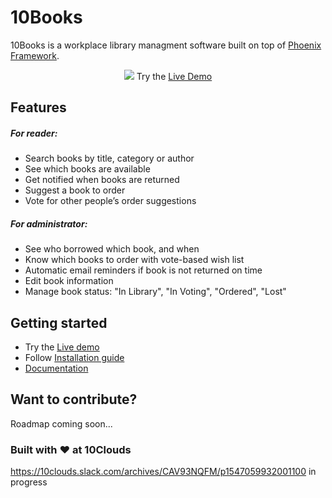 # 10Books

10Books is a workplace library managment software built on top of [Phoenix Framework](https://phoenixframework.org/).

<p align="center">
  <img src="https://dl.dropboxusercontent.com/s/zbgbstlddnd892b/app-screenshot-min.png" />
  Try the <a href="http://live-demo-url.com">Live Demo</a>
</p>

## Features
##### For reader:
* Search books by title, category or author
* See which books are available
* Get notified when books are returned
* Suggest a book to order
* Vote for other people’s order suggestions
##### For administrator:
* See who borrowed which book, and when
* Know which books to order with vote-based wish list
* Automatic email reminders if book is not returned on time
* Edit book information
* Manage book status: "In Library", "In Voting", "Ordered", "Lost"

## Getting started
* Try the [Live demo](http://live-demo-url.com)
* Follow [Installation guide](https://github.com/10clouds/10Books/wiki/Installation-guide)
* [Documentation](https://github.com/10clouds/10Books/wiki)

## Want to contribute?
Roadmap coming soon...

### Built with ❤️ at 10Clouds
https://10clouds.slack.com/archives/CAV93NQFM/p1547059932001100 in progress
